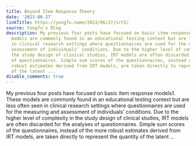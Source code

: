 ```yaml
---
title: Beyond Item Response Theory
date: '2023-06-27'
linkTitle: https://yongfu.name/2023/06/27/irt5/
source: Yongfu's Blog
description: My previous four posts have focused on basic item response models1. These
  models are commonly found in an educational testing context but are less often seen
  in clinical research settings where questionnaires are used for the measuring and
  assessment of individuals’ conditions. Due to the higher level of complexity in
  the study design of clinical studies, IRT models are often discarded for the analyses
  of questionnaires. Simple sum scores of the questionnaires, instead of the more
  robust estimates derived from IRT models, are taken directly to represent the quantity
  of the latent ...
disable_comments: true
---
```

My previous four posts have focused on basic item response models1. These models are commonly found in an educational testing context but are less often seen in clinical research settings where questionnaires are used for the measuring and assessment of individuals’ conditions. Due to the higher level of complexity in the study design of clinical studies, IRT models are often discarded for the analyses of questionnaires. Simple sum scores of the questionnaires, instead of the more robust estimates derived from IRT models, are taken directly to represent the quantity of the latent ...